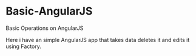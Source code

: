 # Basic-AngularJS
Basic Operations on AngularJS

Here i have an simple AngularJS app that takes data deletes it and edits it using Factory.
